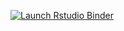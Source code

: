 <!-- badges: start -->
  [![Launch Rstudio Binder](http://mybinder.org/badge_logo.svg)](https://mybinder.org/v2/gh/DanielleQuinn/keji2023/main?urlpath=rstudio)
  <!-- badges: end -->
